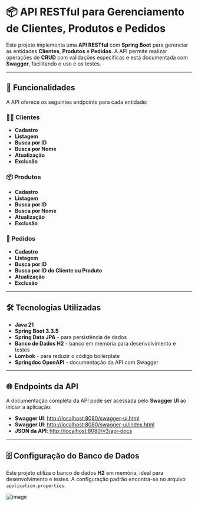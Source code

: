 # 📦 API RESTful para Gerenciamento de Clientes, Produtos e Pedidos

Este projeto implementa uma **API RESTful** com **Spring Boot** para gerenciar as entidades **Clientes**, **Produtos** e **Pedidos**. A API permite realizar operações de **CRUD** com validações específicas e está documentada com **Swagger**, facilitando o uso e os testes.

---

## 🚀 Funcionalidades

A API oferece os seguintes endpoints para cada entidade:

### 🧑‍💼 Clientes
- **Cadastro**
- **Listagem**
- **Busca por ID**
- **Busca por Nome**
- **Atualização**
- **Exclusão**

### 📦 Produtos
- **Cadastro**
- **Listagem**
- **Busca por ID**
- **Busca por Nome**
- **Atualização**
- **Exclusão**

### 📝 Pedidos
- **Cadastro**
- **Listagem**
- **Busca por ID**
- **Busca por ID do Cliente ou Produto**
- **Atualização**
- **Exclusão**

---

## 🛠️ Tecnologias Utilizadas

- **Java 21**
- **Spring Boot 3.3.5**
- **Spring Data JPA** - para persistência de dados
- **Banco de Dados H2** - banco em memória para desenvolvimento e testes
- **Lombok** - para reduzir o código boilerplate
- **Springdoc OpenAPI** - documentação da API com Swagger

---

## 🌐 Endpoints da API

A documentação completa da API pode ser acessada pelo **Swagger UI** ao iniciar a aplicação:

- **Swagger UI**: [http://localhost:8080/swagger-ui.html](http://localhost:8080/swagger-ui.html)
- **Swagger UI**: [http://localhost:8080/swagger-ui/index.html](http://localhost:8080/swagger-ui/index.html)
- **JSON da API**: [http://localhost:8080/v3/api-docs](http://localhost:8080/v3/api-docs)

---

## 🗄️ Configuração do Banco de Dados

Este projeto utiliza o banco de dados **H2** em memória, ideal para desenvolvimento e testes. A configuração padrão encontra-se no arquivo `application.properties`.

![image](https://github.com/user-attachments/assets/660bfcdd-2ce7-40c3-84e7-853822f32474)

